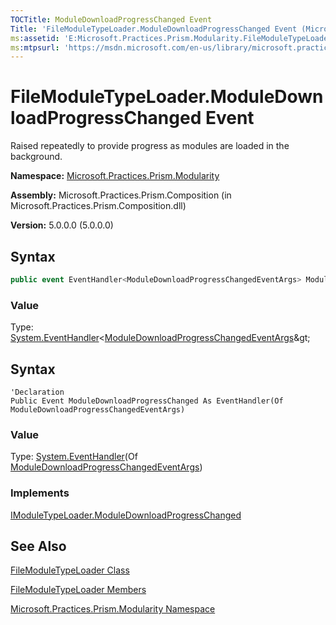 ```yaml
---
TOCTitle: ModuleDownloadProgressChanged Event
Title: 'FileModuleTypeLoader.ModuleDownloadProgressChanged Event (Microsoft.Practices.Prism.Modularity)'
ms:assetid: 'E:Microsoft.Practices.Prism.Modularity.FileModuleTypeLoader.ModuleDownloadProgressChanged'
ms:mtpsurl: 'https://msdn.microsoft.com/en-us/library/microsoft.practices.prism.modularity.filemoduletypeloader.moduledownloadprogresschanged(v=pandp.50)'
---
```


# FileModuleTypeLoader.ModuleDownloadProgressChanged Event

Raised repeatedly to provide progress as modules are loaded in the background.

**Namespace:** [Microsoft.Practices.Prism.Modularity](https://msdn.microsoft.com/en-us/library/microsoft.practices.prism.modularity(v=pandp.50))

**Assembly:** Microsoft.Practices.Prism.Composition (in Microsoft.Practices.Prism.Composition.dll)

**Version:** 5.0.0.0 (5.0.0.0)

## Syntax

```C#
public event EventHandler<ModuleDownloadProgressChangedEventArgs> ModuleDownloadProgressChanged
```

### Value

Type: [System.EventHandler](http://msdn.microsoft.com/en-us/library/db0etb8x)&lt;[ModuleDownloadProgressChangedEventArgs](https://msdn.microsoft.com/en-us/library/microsoft.practices.prism.modularity.moduledownloadprogresschangedeventargs(v=pandp.50))&gt;

## Syntax

```VB
'Declaration
Public Event ModuleDownloadProgressChanged As EventHandler(Of ModuleDownloadProgressChangedEventArgs)
```

### Value

Type: [System.EventHandler](http://msdn.microsoft.com/en-us/library/db0etb8x)(Of [ModuleDownloadProgressChangedEventArgs](https://msdn.microsoft.com/en-us/library/microsoft.practices.prism.modularity.moduledownloadprogresschangedeventargs(v=pandp.50)))

### Implements

[IModuleTypeLoader.ModuleDownloadProgressChanged](https://msdn.microsoft.com/en-us/library/microsoft.practices.prism.modularity.imoduletypeloader.moduledownloadprogresschanged(v=pandp.50))

## See Also

[FileModuleTypeLoader Class](https://msdn.microsoft.com/en-us/library/microsoft.practices.prism.modularity.filemoduletypeloader(v=pandp.50))

[FileModuleTypeLoader Members](https://msdn.microsoft.com/en-us/library/microsoft.practices.prism.modularity.filemoduletypeloader_members(v=pandp.50))

[Microsoft.Practices.Prism.Modularity Namespace](https://msdn.microsoft.com/en-us/library/microsoft.practices.prism.modularity(v=pandp.50))
